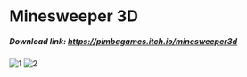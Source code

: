 # Minesweeper 3D

##### Download link: https://pimbagames.itch.io/minesweeper3d


![1](https://user-images.githubusercontent.com/91240071/204554651-ff190e31-b13e-49ac-8804-e35503801b90.png)
![2](https://user-images.githubusercontent.com/91240071/204554665-8f5599cf-34c9-40a6-bdb7-c6f52da66f75.png)
